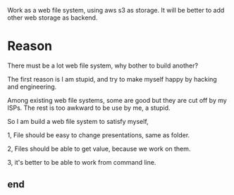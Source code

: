 

Work as a web file system, using aws s3 as storage.  It will be better to add
other web storage as backend.


# Reason

There must be a lot web file system, why bother to build another?  

The first reason is I am stupid, and try to make myself happy by hacking
and engineering.

Among existing web file systems, some are good but they are cut off by my
ISPs.  The rest is too awkward to be use by me, a stupid.

So I am build a web file system to satisfy myself, 

1, File should be easy to change presentations, same as folder.

2, Files should be able to get value, because we work on them.  

3, it's better to be able to work from command line.



## end
<!--
    vim: set ft=markdown tw=78:
-->
